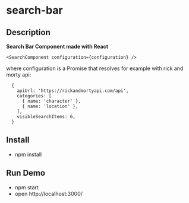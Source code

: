 # search-bar
## Description
**Search Bar Component made with React**

``
  <SearchComponent
    configuration={configuration}
  />
``

where configuration is a Promise that resolves for example with rick and morty api:

``` 
  {
    apiUrl: 'https://rickandmortyapi.com/api',
    categories: [
      { name: 'character' },
      { name: 'location' },
    ],
    visibleSearchItems: 6,
  }
```
  
## Install
- npm install
## Run Demo
- npm start
- open http://localhost:3000/
